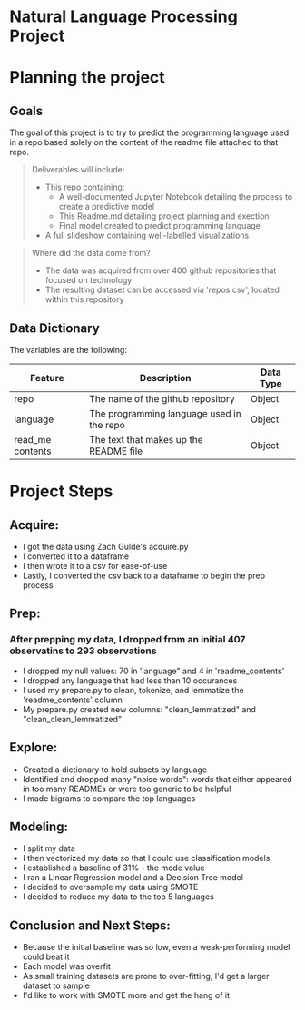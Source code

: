
# **Natural Language Processing Project**

# **Planning the project**
## Goals
The goal of this project is to try to predict the programming language used in a repo based solely on the content of the readme file attached to that repo.

>Deliverables will include:
> - This repo containing: 
>   - A well-documented Jupyter Notebook detailing the process to create a predictive model
>   - This Readme.md detailing project planning and exection
>   - Final model created to predict programming language
> - A full slideshow containing well-labelled visualizations
 
>Where did the data come from?
> - The data was acquired from over 400 github repositories that focused on technology
> - The resulting dataset can be accessed via 'repos.csv', located within this repository

## Data Dictionary

The variables are the following:

| Feature           | Description                                     | Data Type 
|-------------------|-------------------------------------------------|------------
| repo              | The name of the github repository               | Object    
| language          | The programming language used in the repo       | Object     
| read_me contents  | The text that makes up the README file          | Object  


# **Project Steps**

## Acquire: 
- I got the data using Zach Gulde's acquire.py 
- I converted it to a dataframe
- I then wrote it to a csv for ease-of-use
- Lastly, I converted the csv back to a dataframe to begin the prep process

## Prep: 
### After prepping my data, I dropped from an initial 407 observatins to 293 observations
- I dropped my null values: 70 in 'language" and 4 in 'readme_contents'
- I dropped any language that had less than 10 occurances
- I used my prepare.py to clean, tokenize, and lemmatize the 'readme_contents' column
- My prepare.py created new columns: "clean_lemmatized" and "clean_clean_lemmatized"

## Explore:
- Created a dictionary to hold subsets by language
- Identified and dropped many "noise words": words that either appeared in too many READMEs or were too generic to be helpful
- I made bigrams to compare the top languages

## Modeling:
- I split my data
- I then vectorized my data so that I could use classification models
- I established a baseline of 31% - the mode value
- I ran a Linear Regression model and a Decision Tree model
- I decided to oversample my data using SMOTE
- I decided to reduce my data to the top 5 languages

## Conclusion and Next Steps:
- Because the initial baseline was so low, even a weak-performing model could beat it
- Each model was overfit
- As small training datasets are prone to over-fitting, I'd get a larger dataset to sample
- I'd like to work with SMOTE more and get the hang of it